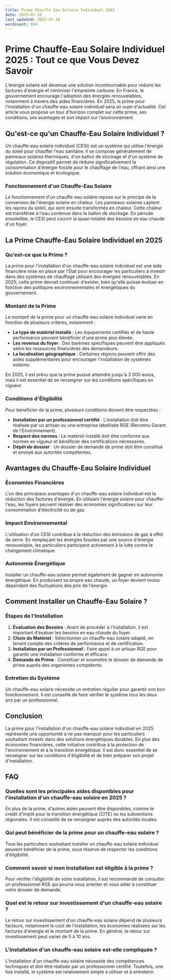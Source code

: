 ```yaml
---
title: Prime Chauffe Eau Solaire Individuel 2025
date: 2025-07-10
last_updated: 2025-07-10
wordcount: 934
---
```


# Prime Chauffe-Eau Solaire Individuel 2025 : Tout ce que Vous Devez Savoir

L'énergie solaire est devenue une solution incontournable pour réduire les factures d'énergie et minimiser l'empreinte carbone. En France, le gouvernement encourage l'adoption des énergies renouvelables, notamment à travers des aides financières. En 2025, la prime pour l'installation d'un chauffe-eau solaire individuel sera un sujet d'actualité. Cet article vous propose un tour d'horizon complet sur cette prime, ses conditions, ses avantages et son impact sur l'environnement.

## Qu'est-ce qu'un Chauffe-Eau Solaire Individuel ?

Un chauffe-eau solaire individuel (CESI) est un système qui utilise l'énergie du soleil pour chauffer l'eau sanitaire. Il se compose généralement de panneaux solaires thermiques, d'un ballon de stockage et d'un système de régulation. Ce dispositif permet de réduire significativement la consommation d'énergie fossile pour le chauffage de l'eau, offrant ainsi une solution économique et écologique.

### Fonctionnement d'un Chauffe-Eau Solaire

Le fonctionnement d'un chauffe-eau solaire repose sur le principe de la conversion de l'énergie solaire en chaleur. Les panneaux solaires captent les rayons du soleil, qui sont ensuite transformés en chaleur. Cette chaleur est transférée à l'eau contenue dans le ballon de stockage. En période ensoleillée, le CESI peut couvrir la quasi-totalité des besoins en eau chaude d'un foyer.

## La Prime Chauffe-Eau Solaire Individuel en 2025

### Qu'est-ce que la Prime ?

La prime pour l'installation d'un chauffe-eau solaire individuel est une aide financière mise en place par l'État pour encourager les particuliers à investir dans des systèmes de chauffage utilisant des énergies renouvelables. En 2025, cette prime devrait continuer d'exister, bien qu'elle puisse évoluer en fonction des politiques environnementales et énergétiques du gouvernement.

### Montant de la Prime

Le montant de la prime pour un chauffe-eau solaire individuel varie en fonction de plusieurs critères, notamment :

- **Le type de matériel installé** : Les équipements certifiés et de haute performance peuvent bénéficier d'une prime plus élevée.
- **Les revenus du foyer** : Des barèmes spécifiques peuvent être appliqués selon les ressources financières des demandeurs.
- **La localisation géographique** : Certaines régions peuvent offrir des aides supplémentaires pour encourager l'installation de systèmes solaires.

En 2025, il est prévu que la prime puisse atteindre jusqu'à 3 000 euros, mais il est essentiel de se renseigner sur les conditions spécifiques en vigueur.

### Conditions d'Éligibilité

Pour bénéficier de la prime, plusieurs conditions doivent être respectées :

- **Installation par un professionnel certifié** : L'installation doit être réalisée par un artisan ou une entreprise labellisée RGE (Reconnu Garant de l'Environnement).
- **Respect des normes** : Le matériel installé doit être conforme aux normes en vigueur et bénéficier des certifications nécessaires.
- **Dépôt de dossier** : Un dossier de demande de prime doit être constitué et envoyé aux autorités compétentes.

## Avantages du Chauffe-Eau Solaire Individuel

### Économies Financières

L'un des principaux avantages d'un chauffe-eau solaire individuel est la réduction des factures d'énergie. En utilisant l'énergie solaire pour chauffer l'eau, les foyers peuvent réaliser des économies significatives sur leur consommation d'électricité ou de gaz.

### Impact Environnemental

L'utilisation d'un CESI contribue à la réduction des émissions de gaz à effet de serre. En remplaçant les énergies fossiles par une source d'énergie renouvelable, les particuliers participent activement à la lutte contre le changement climatique.

### Autonomie Énergétique

Installer un chauffe-eau solaire permet également de gagner en autonomie énergétique. En produisant sa propre eau chaude, un foyer devient moins dépendant des fluctuations des prix de l'énergie.

## Comment Installer un Chauffe-Eau Solaire ?

### Étapes de l'Installation

1. **Évaluation des Besoins** : Avant de procéder à l'installation, il est important d'évaluer les besoins en eau chaude du foyer.
2. **Choix du Matériel** : Sélectionner un chauffe-eau solaire adapté, en tenant compte des critères de performance et de certification.
3. **Installation par un Professionnel** : Faire appel à un artisan RGE pour garantir une installation conforme et efficace.
4. **Demande de Prime** : Constituer et soumettre le dossier de demande de prime auprès des organismes compétents.

### Entretien du Système

Un chauffe-eau solaire nécessite un entretien régulier pour garantir son bon fonctionnement. Il est conseillé de faire vérifier le système tous les deux ans par un professionnel.

## Conclusion

La prime pour l'installation d'un chauffe-eau solaire individuel en 2025 représente une opportunité à ne pas manquer pour les particuliers souhaitant investir dans des solutions énergétiques durables. En plus des économies financières, cette initiative contribue à la protection de l'environnement et à la transition énergétique. Il est donc essentiel de se renseigner sur les conditions d'éligibilité et de bien préparer son projet d'installation.

## FAQ

### Quelles sont les principales aides disponibles pour l'installation d'un chauffe-eau solaire en 2025 ?

En plus de la prime, d'autres aides peuvent être disponibles, comme le crédit d'impôt pour la transition énergétique (CITE) ou les subventions régionales. Il est conseillé de se renseigner auprès des autorités locales.

### Qui peut bénéficier de la prime pour un chauffe-eau solaire ?

Tous les particuliers souhaitant installer un chauffe-eau solaire individuel peuvent bénéficier de la prime, sous réserve de respecter les conditions d'éligibilité.

### Comment savoir si mon installation est éligible à la prime ?

Pour vérifier l'éligibilité de votre installation, il est recommandé de consulter un professionnel RGE qui pourra vous orienter et vous aider à constituer votre dossier de demande.

### Quel est le retour sur investissement d'un chauffe-eau solaire ?

Le retour sur investissement d'un chauffe-eau solaire dépend de plusieurs facteurs, notamment le coût de l'installation, les économies réalisées sur les factures d'énergie et le montant de la prime. En général, le retour sur investissement peut varier de 5 à 10 ans.

### L'installation d'un chauffe-eau solaire est-elle compliquée ?

L'installation d'un chauffe-eau solaire nécessite des compétences techniques et doit être réalisée par un professionnel certifié. Toutefois, une fois installé, le système est relativement simple à utiliser et à entretenir.